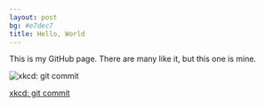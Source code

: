 ```yaml
---
layout: post
bg: #e7dec7
title: Hello, World
---
```


This is my GitHub page. There are many like it, but this one is mine.

![xkcd: git commit](https://imgs.xkcd.com/comics/git_commit.png)

[xkcd: git commit](https://xkcd.com/1296/)
